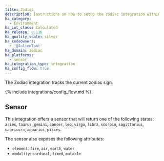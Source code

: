 ```yaml
---
title: Zodiac
description: Instructions on how to setup the zodiac integration within Home Assistant.
ha_category:
  - Environment
ha_iot_class: Calculated
ha_release: 0.116
ha_quality_scale: silver
ha_codeowners:
  - '@JulienTant'
ha_domain: zodiac
ha_platforms:
  - sensor
ha_integration_type: integration
ha_config_flow: true
---
```


The Zodiac integration tracks the current zodiac sign.

{% include integrations/config_flow.md %}

## Sensor

This integration offers a sensor that will return one of the following states:
`aries`, `taurus`, `gemini`, `cancer`, `leo`, `virgo`, `libra`, `scorpio`, `sagittarius`, `capricorn`, `aquarius`, `pisces`.

The sensor also exposes the following attributes:

- `element`: `fire`, `air`, `earth`, `water`
- `modality`: `cardinal`, `fixed`, `mutable`
